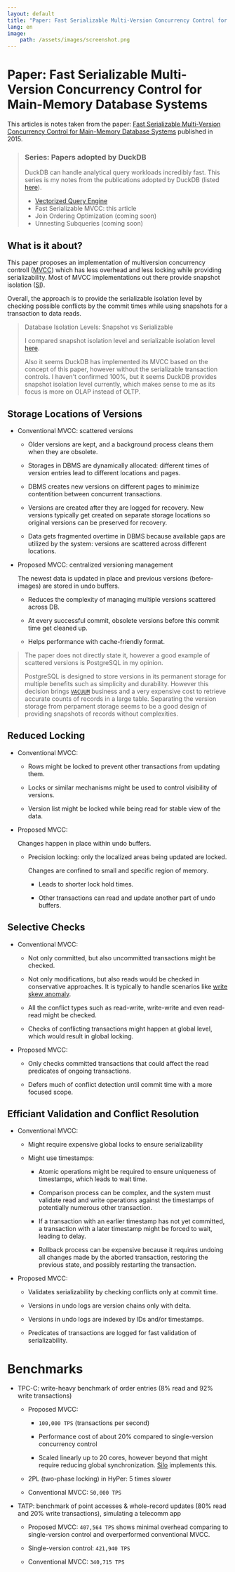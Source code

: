 ```yaml
---
layout: default
title: "Paper: Fast Serializable Multi-Version Concurrency Control for Main-Memory Database Systems"
lang: en
image:
    path: /assets/images/screenshot.png
---
```


# Paper: Fast Serializable Multi-Version Concurrency Control for Main-Memory Database Systems

This articles is notes taken from the paper: [Fast Serializable Multi-Version Concurrency Control for Main-Memory Database Systems](https://db.in.tum.de/~muehlbau/papers/mvcc.pdf) published in 2015.

> ### Series: Papers adopted by DuckDB
>
> DuckDB can handle analytical query workloads incredibly fast. This series is my notes from the publications adopted by DuckDB (listed [here](https://duckdb.org/why_duckdb.html#standing-on-the-shoulders-of-giants)).
>
> - [Vectorized Query Engine](/2024/08/16/paper-monet-db-x-100.html)
> - Fast Serializable MVCC: this article
> - Join Ordering Optimization (coming soon)
> - Unnesting Subqueries (coming soon)

## What is it about?

This paper proposes an implementation of multiversion concurrency controll ([MVCC](https://en.wikipedia.org/wiki/Multiversion_concurrency_control)) which has less overhead and less locking while providing serializability. Most of MVCC implementations out there provide snapshot isolation ([SI](https://en.wikipedia.org/wiki/Snapshot_isolation)).

Overall, the approach is to provide the serializable isolation level by checking possible conflicts by the commit times while using snapshots for a transaction to data reads.

> Database Isolation Levels: Snapshot vs Serializable
>
> I compared snapshot isolation level and serializable isolation level [here](/2023/09/07/snapshot-vs-serializable.html).
>
> Also it seems DuckDB has implemented its MVCC based on the concept of this paper, however without the serializable transaction controls. I haven't confirmed 100%, but it seems DuckDB provides snapshot isolation level currently, which makes sense to me as its focus is more on OLAP instead of OLTP.

## Storage Locations of Versions

* Conventional MVCC: scattered versions

    * Older versions are kept, and a background process cleans them when they are obsolete.

    * Storages in DBMS are dynamically allocated: different times of version entries lead to different locations and pages.

    * DBMS creates new versions on different pages to minimize contentition between concurrent transactions.

    * Versions are created after they are logged for recovery. New versions typically get created on separate storage locations so original versions can be preserved for recovery.

    * Data gets fragmented overtime in DBMS because available gaps are utilized by the system: versions are scattered across different locations.

* Proposed MVCC: centralized versioning management

    The newest data is updated in place and previous versions (before-images) are stored in undo buffers.

    * Reduces the complexity of managing multiple versions scattered across DB.

    * At every successful commit, obsolete versions before this commit time get cleaned up. 

    * Helps performance with cache-friendly format.

> The paper does not directly state it, however a good example of scattered versions is PostgreSQL in my opinion.
>
> PostgreSQL is designed to store versions in its permanent storage for multiple benefits such as simplicity and durability. However this decision brings [`VACUUM`](https://www.postgresql.org/docs/current/sql-vacuum.html) business and a very expensive cost to retrieve accurate counts of records in a large table. Separating the version storage from perpament storage seems to be a good design of providing snapshots of records without complexities.

## Reduced Locking

* Conventional MVCC: 

    * Rows might be locked to prevent other transactions from updating them.

    * Locks or similar mechanisms might be used to control visibility of versions.

    * Version list might be locked while being read for stable view of the data.

* Proposed MVCC:

    Changes happen in place within undo buffers.

    * Precision locking: only the localized areas being updated are locked.
    
        Changes are confined to small and specific region of memory. 

        * Leads to shorter lock hold times.

        * Other transactions can read and update another part of undo buffers.

## Selective Checks

* Conventional MVCC:

    * Not only committed, but also uncommitted transactions might be checked.

    * Not only modifications, but also reads would be checked in conservative approaches. It is typically to handle scenarios like [write skew anomaly](https://en.wikipedia.org/wiki/Snapshot_isolation#Definition).

    * All the conflict types such as read-write, write-write and even read-read might be checked.

    * Checks of conflicting transactions might happen at global level, which would result in global locking. 

* Proposed MVCC:

    * Only checks committed transactions that could affect the read predicates of ongoing transactions.

    * Defers much of conflict detection until commit time with a more focused scope.

## Efficiant Validation and Conflict Resolution

* Conventional MVCC:

    * Might require expensive global locks to ensure serializability 

    * Might use timestamps:

        * Atomic operations might be required to ensure uniqueness of timestamps, which leads to wait time.

        * Comparison process can be complex, and the system must validate read and write operations against the timestamps of potentially numerous other transaction.

        * If a transaction with an earlier timestamp has not yet committed, a transaction with a later timestamp might be forced to wait, leading to delay.

        * Rollback process can be expensive because it requires undoing all changes made by the aborted transaction, restoring the previous state, and possibly restarting the transaction.

* Proposed MVCC:

    * Validates serializability by checking conflicts only at commit time.

    * Versions in undo logs are version chains only with delta.

    * Versions in undo logs are indexed by IDs and/or timestamps.

    * Predicates of transactions are logged for fast validation of serializability.

# Benchmarks

* TPC-C: write-heavy benchmark of order entries (8% read and 92% write transactions)

    * Proposed MVCC: 

        * `100,000 TPS` (transactions per second) 
        
        * Performance cost of about 20% compared to single-version concurrency control

        * Scaled linearly up to 20 cores, however beyond that might require reducing global synchronization. [Silo](https://wzheng.github.io/silo.pdf) implements this.

    * 2PL (two-phase locking) in HyPer: 5 times slower

    * Conventional MVCC: `50,000 TPS`

* TATP: benchmark of point accesses & whole-record updates (80% read and 20% write transactions), simulating a telecomm app

    * Proposed MVCC: `407,564 TPS` shows minimal overhead comparing to single-version control and overperformed conventional MVCC.

    * Single-version control: `421,940 TPS`

    * Conventional MVCC: `340,715 TPS`

    


